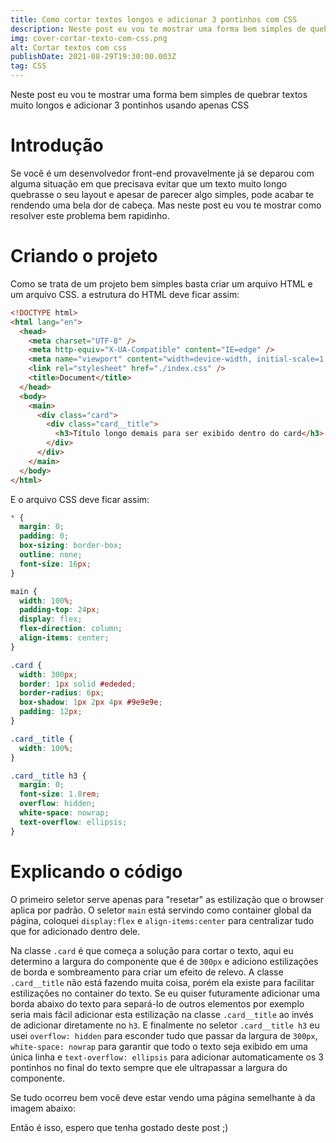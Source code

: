 ```yaml
---
title: Como cortar textos longos e adicionar 3 pontinhos com CSS
description: Neste post eu vou te mostrar uma forma bem simples de quebrar textos muito longos e adicionar 3 pontinhos usando apenas CSS
img: cover-cortar-texto-com-css.png
alt: Cortar textos com css
publishDate: 2021-08-29T19:30:00.003Z
tag: CSS
---
```


Neste post eu vou te mostrar uma forma bem simples de quebrar textos muito longos e adicionar 3 pontinhos usando apenas CSS

# Introdução

Se você é um desenvolvedor front-end provavelmente já se deparou com alguma situação em que precisava evitar que um texto muito longo quebrasse o seu layout e apesar de parecer algo simples, pode acabar te rendendo uma bela dor de cabeça. Mas neste post eu vou te mostrar como resolver este problema bem rapidinho.

# Criando o projeto

Como se trata de um projeto bem simples basta criar um arquivo HTML e um arquivo CSS. a estrutura do HTML deve ficar assim:

```html [index.html]
<!DOCTYPE html>
<html lang="en">
  <head>
    <meta charset="UTF-8" />
    <meta http-equiv="X-UA-Compatible" content="IE=edge" />
    <meta name="viewport" content="width=device-width, initial-scale=1.0" />
    <link rel="stylesheet" href="./index.css" />
    <title>Document</title>
  </head>
  <body>
    <main>
      <div class="card">
        <div class="card__title">
          <h3>Título longo demais para ser exibido dentro do card</h3>
        </div>
      </div>
    </main>
  </body>
</html>
```

E o arquivo CSS deve ficar assim:

```css [index.css]
* {
  margin: 0;
  padding: 0;
  box-sizing: border-box;
  outline: none;
  font-size: 16px;
}

main {
  width: 100%;
  padding-top: 24px;
  display: flex;
  flex-direction: column;
  align-items: center;
}

.card {
  width: 300px;
  border: 1px solid #ededed;
  border-radius: 6px;
  box-shadow: 1px 2px 4px #9e9e9e;
  padding: 12px;
}

.card__title {
  width: 100%;
}

.card__title h3 {
  margin: 0;
  font-size: 1.8rem;
  overflow: hidden;
  white-space: nowrap;
  text-overflow: ellipsis;
}
```

# Explicando o código

O primeiro seletor serve apenas para "resetar" as estilização que o browser aplica por padrão.
O seletor `main` está servindo como container global da página, coloquei `display:flex` e `align-items:center` para centralizar tudo que for adicionado dentro dele.

Na classe `.card` é que começa a solução para cortar o texto, aqui eu determino a largura do componente que é de `300px` e adiciono estilizações de borda e sombreamento para criar um efeito de relevo. A classe `.card__title` não está fazendo muita coisa, porém ela existe para facilitar estilizações no container do texto. Se eu quiser futuramente adicionar uma borda abaixo do texto para separá-lo de outros elementos por exemplo seria mais fácil adicionar esta estilização na classe `.card__title` ao invés de adicionar diretamente no `h3`.
E finalmente no seletor `.card__title h3` eu usei `overflow: hidden` para esconder tudo que passar da largura de `300px`, `white-space: nowrap` para garantir que todo o texto seja exibido em uma única linha e `text-overflow: ellipsis` para adicionar automaticamente os 3 pontinhos no final do texto sempre que ele ultrapassar a largura do componente.

Se tudo ocorreu bem você deve estar vendo uma página semelhante à da imagem abaixo:

<image-box image-name="cortar-textos-com-css.png"></image-box>

Então é isso, espero que tenha gostado deste post ;)

